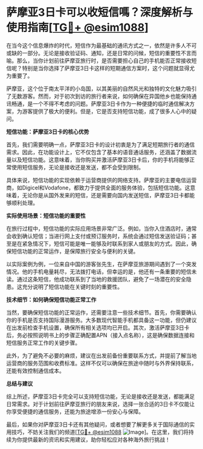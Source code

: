 # 萨摩亚3日卡可以收短信嗎？深度解析与使用指南[[TG💪+ @esim1088](https://t.me/s/esim1088)]

在当今这个信息爆炸的时代，短信作为最基础的通讯方式之一，依然是许多人不可或缺的一部分。无论是接收验证码、通知，还是日常的问候，短信的重要性不言而喻。那么，当你计划前往萨摩亚旅行时，是否需要担心自己的手机能否正常接收短信呢？特别是当你选择了萨摩亚3日卡这样的短期通信方案时，这个问题就显得尤为重要了。

萨摩亚，这个位于南太平洋的小岛国，以其美丽的自然风光和独特的文化魅力吸引了无数游客。然而，对于初次到访的旅行者来说，如何确保在异国他乡也能保持通讯畅通，是一个不得不考虑的问题。萨摩亚3日卡作为一种便捷的临时通信解决方案，为游客提供了极大的便利。但是，它是否支持短信功能，成了很多人心中的疑问。

**短信功能：萨摩亚3日卡的核心优势**

首先，我们需要明确一点，萨摩亚3日卡的设计初衷是为了满足短期旅行者的通信需求。因此，在功能设计上，它不仅包含了基本的语音通话服务，还涵盖了数据流量以及短信功能。这意味着，当你购买并激活萨摩亚3日卡后，你的手机将能够正常使用短信服务，无论是接收还是发送，都不会受到限制。

具体来说，短信功能的实现依赖于运营商提供的网络支持。萨摩亚的主要电信运营商，如Digicel和Vodafone，都致力于提供全面的服务体验，包括短信功能。这意味着，无论你是从国外发来的短信，还是需要向国内发送短信，萨摩亚3日卡都能够顺利处理。

**实际使用场景：短信功能的重要性**

在旅行过程中，短信功能的实际应用场景非常广泛。例如，当你入住酒店时，通常会收到确认短信；当进行网上支付或预订服务时，系统会通过短信发送验证码；甚至是在紧急情况下，短信可能是唯一能够及时联系到家人或朋友的方式。因此，确保短信功能的正常运作，是保障旅行安全与便利的关键。

以实际案例为例，一位来自中国的游客张先生，在萨摩亚旅游期间遇到了一个突发情况。他的手机电量耗尽，无法拨打电话，但幸运的是，他还有一条重要的短信未读。通过这条短信，他成功联系到了当地的救援团队，避免了一场潜在的安全隐患。这充分说明了短信功能在关键时刻的重要性。

**技术细节：如何确保短信功能正常工作**

当然，要确保短信功能的正常运作，还需要注意一些技术细节。首先，你需要确认你的手机是否支持国际漫游服务。大多数现代智能手机都具备这一功能，但仍建议在出发前检查手机设置，确保所有相关选项均已开启。其次，激活萨摩亚3日卡后，务必按照说明书上的步骤正确配置APN（接入点名称），这是确保数据连接和短信服务正常工作的关键步骤。

此外，为了避免不必要的麻烦，建议在出发前备份重要联系方式，并提前了解当地运营商的服务范围和收费标准。这样不仅可以确保在旅途中随时与外界保持联系，还能有效控制通信成本。

**总结与建议**

综上所述，萨摩亚3日卡完全可以支持短信功能，无论是接收还是发送，都能满足日常需求。对于计划前往萨摩亚旅行的朋友来说，选择一张合适的3日卡不仅能让你享受便捷的通信服务，还能为旅途增添一份安心与保障。

最后，如果你对萨摩亚3日卡还有其他疑问，或者想要了解更多关于国际通信的实用技巧，不妨关注我们的频道[[TG💪+ @esim1088](https://t.me/s/esim1088) ![Image](https://i.postimg.cc/4NQfJmqS/Snipaste-2025-05-13-00-14-12.png)]。在这里，我们将持续为你提供最新的资讯和实用建议，助你轻松应对各种海外旅行挑战！